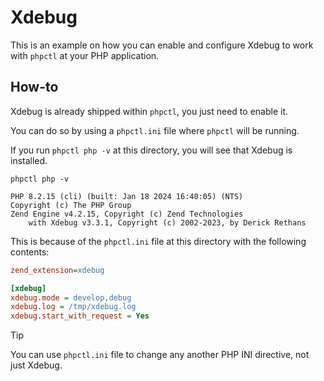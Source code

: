 # Xdebug

This is an example on how you can enable and configure Xdebug to work with `phpctl` at your PHP application.

## How-to

Xdebug is already shipped within `phpctl`, you just need to enable it.

You can do so by using a `phpctl.ini` file where `phpctl` will be running.

If you run `phpctl php -v` at this directory, you will see that Xdebug is installed.

```shell
phpctl php -v
```

```shell
PHP 8.2.15 (cli) (built: Jan 18 2024 16:40:05) (NTS)
Copyright (c) The PHP Group
Zend Engine v4.2.15, Copyright (c) Zend Technologies
    with Xdebug v3.3.1, Copyright (c) 2002-2023, by Derick Rethans
```

This is because of the `phpctl.ini` file at this directory with the following contents:

```ini
zend_extension=xdebug

[xdebug]
xdebug.mode = develop,debug
xdebug.log = /tmp/xdebug.log
xdebug.start_with_request = Yes
```

> [!TIP]
> You can use `phpctl.ini` file to change any another PHP INI directive, not just Xdebug.
